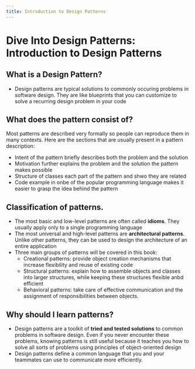 ```yaml
---
title: Introduction to Design Patterns
---
```


# Dive Into Design Patterns: Introduction to Design Patterns

## What is a Design Pattern?

- Design patterns are typical solutions to commonly occuring problems in software design. They are like blueprints that you can customize to solve a recurring design problem in your code

## What does the pattern consist of?
Most patterns are described very formally so people can reproduce them in many contexts. Here are the sections that are usually present in a pattern description:
- Intent of the pattern briefly describes both the problem and the solution
- Motivation further explains the problem and the solution the pattern makes possible
- Structure of classes each part of the pattern and shwo they are related
- Code example in onbe of the popular programming language makes it easier to grasp the idea behind the pattern

## Classification of patterns.
- The most basic and low-level patterns are often called <b>idioms</b>. They usually apply only to a single programming language
- The most universal and high-level patterns are <b>architectural patterns</b>. Unlike other patterns, they can be used to design the architecture of an entire application
- Three main groups of patterns will be covered in this book:
    * Creational patterns: provide object creation mechanisms that increase flexibility and reuse of existing code
    * Structural patterns: explain how to assemble objects and classes into larger structures, while keeping these structures flexible anbd efficient
    * Behavioral patterns: take care of effective communication and the assignment of responsibilities between objects.

## Why should I learn patterns?
- Design patterns are a toolkit of <b>tried and tested solutions</b> to common problems in software design. Even if you never encounter these problems, knowing patterns is still useful because it teaches you how to solve all sorts of problems using principles of object-oriented design
- Design patterns define a common language that you and your teammates can use to communicate more efficiently.

